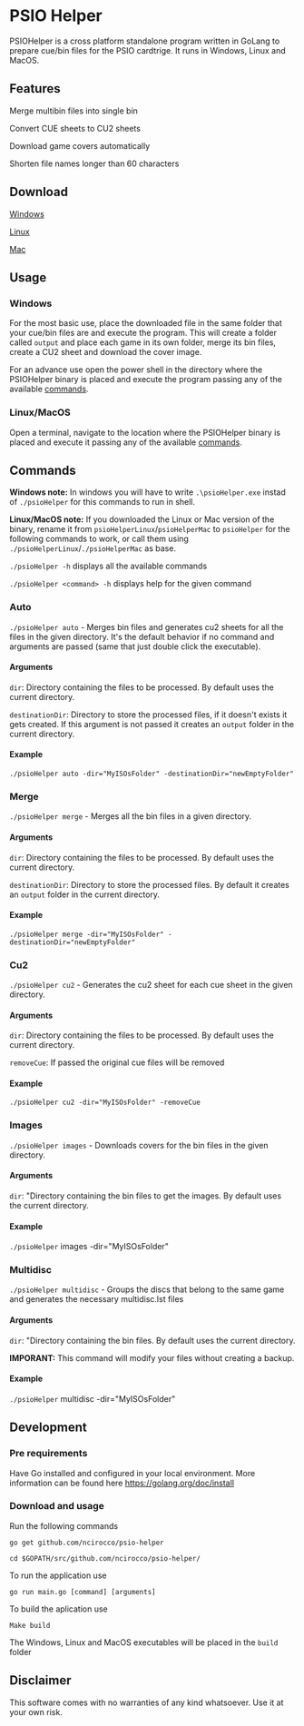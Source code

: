 # PSIO Helper

PSIOHelper is a cross platform standalone program written in GoLang to prepare cue/bin files for the PSIO cardtrige. It runs in Windows, Linux and MacOS.

## Features
Merge multibin files into single bin

Convert CUE sheets to CU2 sheets

Download game covers automatically

Shorten file names longer than 60 characters 

## Download
[Windows](https://github.com/ncirocco/psio-helper/releases/download/v0.3.0/psioHelper.exe)

[Linux](https://github.com/ncirocco/psio-helper/releases/download/v0.3.0/psioHelperLinux)

[Mac](https://github.com/ncirocco/psio-helper/releases/download/v0.3.0/psioHelperMac)

## Usage

### Windows
For the most basic use, place the downloaded file in the same folder that your cue/bin files are and execute the program. This will create a folder called `output` and place each game in its own folder, merge its bin files, create a CU2 sheet and download the cover image.

For an advance use open the power shell in the directory where the PSIOHelper binary is placed and execute the program passing any of the available [commands](https://github.com/ncirocco/psio-helper/blob/master/README.md#commands).

### Linux/MacOS
Open a terminal, navigate to the location where the PSIOHelper binary is placed and execute it passing any of the available [commands](https://github.com/ncirocco/psio-helper/blob/master/README.md#commands).

## Commands
**Windows note:** In windows you will have to write `.\psioHelper.exe` instad of `./psioHelper` for this commands to run in shell.

**Linux/MacOS note:** If you downloaded the Linux or Mac version of the binary, rename it from `psioHelperLinux`/`psioHelperMac` to `psioHelper` for the following commands to work, or call them using `./psioHelperLinux`/`./psioHelperMac` as base.

`./psioHelper -h` displays all the available commands

`./psioHelper <command> -h` displays help for the given command

### Auto
`./psioHelper auto` - Merges bin files and generates cu2 sheets for all the files in the given directory. It's the default behavior if no command and arguments are passed (same that just double click the executable).

#### Arguments
`dir`: Directory containing the files to be processed. By default uses the current directory.

`destinationDir`: Directory to store the processed files, if it doesn't exists it gets created. If this argument is not passed it creates an `output` folder in the current directory.

#### Example
`./psioHelper auto -dir="MyISOsFolder" -destinationDir="newEmptyFolder"`

### Merge
`./psioHelper merge` - Merges all the bin files in a given directory. 

#### Arguments
`dir`: Directory containing the files to be processed. By default uses the current directory.

`destinationDir`: Directory to store the processed files. By default it creates an `output` folder in the current directory.

#### Example
`./psioHelper merge -dir="MyISOsFolder" -destinationDir="newEmptyFolder"`

### Cu2
`./psioHelper cu2` - Generates the cu2 sheet for each cue sheet in the given directory.

#### Arguments
`dir`: Directory containing the files to be processed. By default uses the current directory.

`removeCue`: If passed the original cue files will be removed

#### Example
`./psioHelper cu2 -dir="MyISOsFolder" -removeCue`

### Images
`./psioHelper images` - Downloads covers for the bin files in the given directory.

#### Arguments
`dir`: "Directory containing the bin files to get the images. By default uses the current directory.

#### Example
`./psioHelper` images -dir="MyISOsFolder"

### Multidisc
`./psioHelper multidisc` - Groups the discs that belong to the same game and generates the necessary multidisc.lst files

#### Arguments
`dir`: "Directory containing the bin files. By default uses the current directory.

**IMPORANT:** This command will modify your files without creating a backup.

#### Example
`./psioHelper` multidisc -dir="MyISOsFolder"


## Development
### Pre requirements
Have Go installed and configured in your local environment. More information can be found here https://golang.org/doc/install

### Download and usage
Run the following commands

`go get github.com/ncirocco/psio-helper`

`cd $GOPATH/src/github.com/ncirocco/psio-helper/`

To run the application use

`go run main.go [command] [arguments]`

To build the aplication use

`Make build`

The Windows, Linux and MacOS executables will be placed in the `build` folder

## Disclaimer
This software comes with no warranties of any kind whatsoever. Use it at your own risk.
